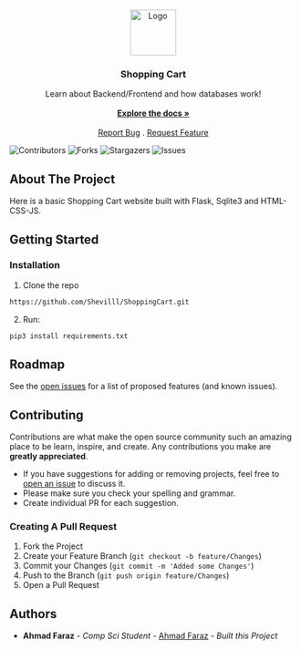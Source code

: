 <br/>
<p align="center">
  <a href="https://github.com/Shevilll/ShoppingCart">
    <img src="https://www.freepnglogos.com/uploads/shopping-bag-png/shopping-bag-plaseto-bag-plaseto-bags-manufacturer-west-bengal-17.png" alt="Logo" width="80" height="80">
  </a>

  <h3 align="center">Shopping Cart</h3>

  <p align="center">
    Learn about Backend/Frontend and how databases work!
    <br/>
    <br/>
    <a href="https://github.com/Shevilll/ShoppingCart"><strong>Explore the docs »</strong></a>
    <br/>
    <br/>
    <a href="https://github.com/Shevilll/ShoppingCart/issues">Report Bug</a>
    .
    <a href="https://github.com/Shevilll/ShoppingCart/issues">Request Feature</a>
  </p>
</p>

![Contributors](https://img.shields.io/github/contributors/Shevilll/ShoppingCart?color=dark-green) ![Forks](https://img.shields.io/github/forks/Shevilll/ShoppingCart?style=social) ![Stargazers](https://img.shields.io/github/stars/Shevilll/ShoppingCart?style=social) ![Issues](https://img.shields.io/github/issues/Shevilll/ShoppingCart)

## About The Project

Here is a basic Shopping Cart website built with Flask, Sqlite3 and HTML-CSS-JS.

## Getting Started

### Installation

1. Clone the repo

```sh
https://github.com/Shevilll/ShoppingCart.git
```

2. Run:

```sh
pip3 install requirements.txt
```

## Roadmap

See the [open issues](https://github.com/Shevilll/ShoppingCart/issues) for a list of proposed features (and known issues).

## Contributing

Contributions are what make the open source community such an amazing place to be learn, inspire, and create. Any contributions you make are **greatly appreciated**.

-   If you have suggestions for adding or removing projects, feel free to [open an issue](https://github.com/Shevilll/ShoppingCart/issues/new) to discuss it.
-   Please make sure you check your spelling and grammar.
-   Create individual PR for each suggestion.

### Creating A Pull Request

1. Fork the Project
2. Create your Feature Branch (`git checkout -b feature/Changes`)
3. Commit your Changes (`git commit -m 'Added some Changes'`)
4. Push to the Branch (`git push origin feature/Changes`)
5. Open a Pull Request

## Authors

-   **Ahmad Faraz** - _Comp Sci Student_ - [Ahmad Faraz](https://github.com/Shevilll/) - _Built this Project_
